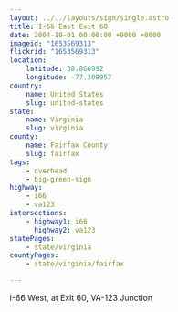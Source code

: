 ```yaml
---
layout: ../../layouts/sign/single.astro
title: I-66 East Exit 60
date: 2004-10-01 00:00:00 +0000 +0000
imageid: "1653569313"
flickrid: "1653569313"
location:
    latitude: 38.866992
    longitude: -77.308957
country:
    name: United States
    slug: united-states
state:
    name: Virginia
    slug: virginia
county:
    name: Fairfax County
    slug: fairfax
tags:
    - overhead
    - big-green-sign
highway:
    - i66
    - va123
intersections:
    - highway1: i66
      highway2: va123
statePages:
    - state/virginia
countyPages:
    - state/virginia/fairfax

---
```

I-66 West, at Exit 60,  VA-123 Junction